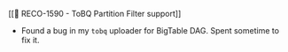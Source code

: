 [[🎯  RECO-1590 - ToBQ Partition Filter support]]
 * Found a bug in my `tobq` uploader for BigTable DAG. Spent sometime to fix it.